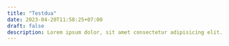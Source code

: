 ```yaml
---
title: "Testdua"
date: 2023-04-20T11:58:25+07:00
draft: false
description: Lorem ipsum dolor, sit amet consectetur adipisicing elit. Nostrum error labore corrupti consectetur debitis. Nemo amet, repellat iure rerum ex temporibus magni delectus sequi laudantium, tempore autem! Sed, quo est?
---
```


